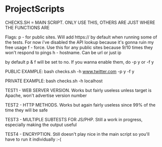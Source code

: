 # ProjectScripts

CHECKS.SH = MAIN SCRIPT. ONLY USE THIS, OTHERS ARE JUST WHERE THE FUNCTIONS ARE

Flags:
p - for public sites. Will add https:// by default when running some of the tests. For now i've disabled the API lookup because it's gonna ruin my free usage
f - force. Use this for any public sites because 9/10 times they won't respond to pings
h - hostname. Can be url or just ip

by default p & f will be set to no. If you wanna enable them, do -p y or -f y

PUBLIC EXAMPLE:
bash checks.sh -h www.twitter.com -p y -f y

PRIVATE EXAMPLE:
bash checks.sh -h localhost

TEST1 - WEB SERVER VERSION. Works but fairly useless unless target is Apache, won't advertise version number


TEST2 - HTTP METHODS. Works but again fairly useless since 99% of the time they will be safe


TEST3 - MULTIPLE SUBTESTS FOR JS/PHP. Still a work in progress, especially making the output useful


TEST4 - ENCRYPTION. Still doesn't play nice in the main script so you'll have to run it individually :-(
